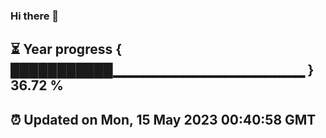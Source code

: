 ### Hi there 👋
⏳ Year progress { ███████████▁▁▁▁▁▁▁▁▁▁▁▁▁▁▁▁▁▁▁ } 36.72 %
---
⏰ Updated on Mon, 15 May 2023 00:40:58 GMT
---
